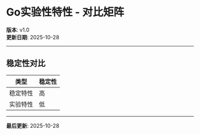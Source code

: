 # Go实验性特性 - 对比矩阵

**版本**: v1.0  
**更新日期**: 2025-10-28

---

## 稳定性对比

| 类型 | 稳定性 |
|------|--------|
| 稳定特性 | 高 |
| 实验特性 | 低 |

---

**最后更新**: 2025-10-28

